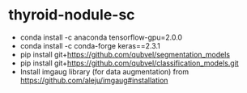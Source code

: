 # thyroid-nodule-sc

* conda install -c anaconda tensorflow-gpu=2.0.0 
* conda install -c conda-forge keras==2.3.1 
* pip install git+https://github.com/qubvel/segmentation_models
* pip install git+https://github.com/qubvel/classification_models.git
* Install imgaug library (for data augmentation) from https://github.com/aleju/imgaug#installation
